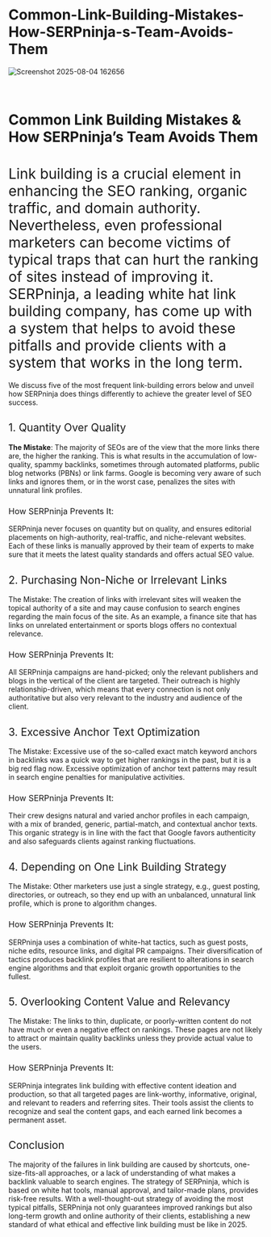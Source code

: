 # Common-Link-Building-Mistakes-How-SERPninja-s-Team-Avoids-Them
![Screenshot 2025-08-04 162656](https://github.com/user-attachments/assets/50a2f447-7467-4b6d-9404-1ce820fa1e3a)

<p class="demoTitle">&nbsp;</p>
<h1><strong>Common Link Building Mistakes &amp; How SERPninja&rsquo;s Team Avoids Them</strong></h1>
<h1><span style="font-weight: 400;">Link building is a crucial element in enhancing the SEO ranking, organic traffic, and domain authority. Nevertheless, even professional marketers can become victims of typical traps that can hurt the ranking of sites instead of improving it. SERPninja, a leading white hat link building company, has come up with a system that helps to avoid these pitfalls and provide clients with a system that works in the long term.</span></h1>
<p><span style="font-weight: 400;">We discuss five of the most frequent link-building errors below and unveil how SERPninja does things differently to achieve the greater level of SEO success.</span></p>
<h2><span style="font-weight: 400;">1. Quantity Over Quality</span></h2>
<p><strong>The Mistake</strong><span style="font-weight: 400;">: The majority of SEOs are of the view that the more links there are, the higher the ranking. This is what results in the accumulation of low-quality, spammy backlinks, sometimes through automated platforms, public blog networks (PBNs) or link farms. Google is becoming very aware of such links and ignores them, or in the worst case, penalizes the sites with unnatural link profiles.</span></p>
<h3><span style="font-weight: 400;">How SERPninja Prevents It:</span></h3>
<p><span style="font-weight: 400;">SERPninja never focuses on quantity but on quality, and ensures editorial placements on high-authority, real-traffic, and niche-relevant websites. Each of these links is manually approved by their team of experts to make sure that it meets the latest quality standards and offers actual SEO value.</span></p>
<h2><span style="font-weight: 400;">2. Purchasing Non-Niche or Irrelevant Links</span></h2>
<p><span style="font-weight: 400;">The Mistake: The creation of links with irrelevant sites will weaken the topical authority of a site and may cause confusion to search engines regarding the main focus of the site. As an example, a finance site that has links on unrelated entertainment or sports blogs offers no contextual relevance.</span></p>
<h3><span style="font-weight: 400;">How SERPninja Prevents It:</span></h3>
<p><span style="font-weight: 400;">All SERPninja campaigns are hand-picked; only the relevant publishers and blogs in the vertical of the client are targeted. Their outreach is highly relationship-driven, which means that every connection is not only authoritative but also very relevant to the industry and audience of the client.</span></p>
<h2><span style="font-weight: 400;">3. Excessive Anchor Text Optimization</span></h2>
<p><span style="font-weight: 400;">The Mistake: Excessive use of the so-called exact match keyword anchors in backlinks was a quick way to get higher rankings in the past, but it is a big red flag now. Excessive optimization of anchor text patterns may result in search engine penalties for manipulative activities.</span></p>
<h3><span style="font-weight: 400;">How SERPninja Prevents It:</span></h3>
<p><span style="font-weight: 400;">Their crew designs natural and varied anchor profiles in each campaign, with a mix of branded, generic, partial-match, and contextual anchor texts. This organic strategy is in line with the fact that Google favors authenticity and also safeguards clients against ranking fluctuations.</span></p>
<h2><span style="font-weight: 400;">4. Depending on One Link Building Strategy</span></h2>
<p><span style="font-weight: 400;">The Mistake: Other marketers use just a single strategy, e.g., guest posting, directories, or outreach, so they end up with an unbalanced, unnatural link profile, which is prone to algorithm changes.</span></p>
<h3><span style="font-weight: 400;">How SERPninja Prevents It:</span></h3>
<p><span style="font-weight: 400;">SERPninja uses a combination of white-hat tactics, such as guest posts, niche edits, resource links, and digital PR campaigns. Their diversification of tactics produces backlink profiles that are resilient to alterations in search engine algorithms and that exploit organic growth opportunities to the fullest.</span></p>
<h2><span style="font-weight: 400;">5. Overlooking Content Value and Relevancy</span></h2>
<p><span style="font-weight: 400;">The Mistake: The links to thin, duplicate, or poorly-written content do not have much or even a negative effect on rankings. These pages are not likely to attract or maintain quality backlinks unless they provide actual value to the users.</span></p>
<h3><span style="font-weight: 400;">How SERPninja Prevents It:</span></h3>
<p><span style="font-weight: 400;">SERPninja integrates link building with effective content ideation and production, so that all targeted pages are link-worthy, informative, original, and relevant to readers and referring sites. Their tools assist the clients to recognize and seal the content gaps, and each earned link becomes a permanent asset.</span></p>
<h2><span style="font-weight: 400;">Conclusion</span></h2>
<p><span style="font-weight: 400;">The majority of the failures in link building are caused by shortcuts, one-size-fits-all approaches, or a lack of understanding of what makes a backlink valuable to search engines. The strategy of SERPninja, which is based on white hat tools, manual approval, and tailor-made plans, provides risk-free results. With a well-thought-out strategy of avoiding the most typical pitfalls, SERPninja not only guarantees improved rankings but also long-term growth and online authority of their clients, establishing a new standard of what ethical and effective link building must be like in 2025.</span></p>
<p>&nbsp;</p>
<!-- Comments are visible in the HTML source only -->
